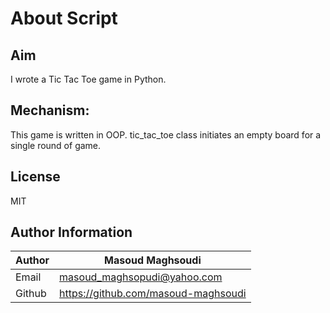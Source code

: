 # About Script

## Aim

I wrote a Tic Tac Toe game in Python.

## Mechanism:

This game is written in OOP. tic_tac_toe class initiates an empty board for a single round of game.

## License

MIT

## Author Information

| Author | Masoud Maghsoudi                      |
| ------ | ------------------------------------- |
| Email  | <masoud_maghsopudi@yahoo.com>         |
| Github | <https://github.com/masoud-maghsoudi> |